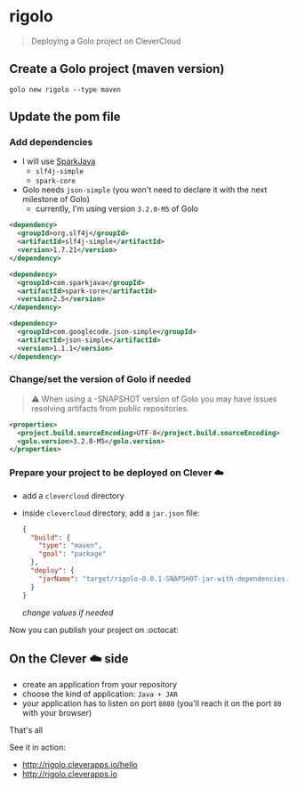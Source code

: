 # rigolo

> Deploying a Golo project on CleverCloud

## Create a Golo project (maven version)

```shell
golo new rigolo --type maven
```

## Update the pom file

### Add dependencies

- I will use [SparkJava](http://sparkjava.com/)
  - `slf4j-simple`
  - `spark-core`
- Golo needs `json-simple` (you won't need to declare it with the next milestone of Golo)
  - currently, I'm using version `3.2.0-M5` of Golo

```xml
<dependency>
  <groupId>org.slf4j</groupId>
  <artifactId>slf4j-simple</artifactId>
  <version>1.7.21</version>
</dependency>

<dependency>
  <groupId>com.sparkjava</groupId>
  <artifactId>spark-core</artifactId>
  <version>2.5</version>
</dependency>

<dependency>
  <groupId>com.googlecode.json-simple</groupId>
  <artifactId>json-simple</artifactId>
  <version>1.1.1</version>
</dependency>
```

### Change/set the version of Golo if needed

> ⚠️ When using a -SNAPSHOT version of Golo you may have issues resolving artifacts from public repositories.

```xml
<properties>
  <project.build.sourceEncoding>UTF-8</project.build.sourceEncoding>
  <golo.version>3.2.0-M5</golo.version>
</properties>
```

### Prepare your project to be deployed on Clever ☁️

- add a `clevercloud` directory
- inside `clevercloud` directory, add a `jar.json` file:

  ```json
  {
    "build": {
      "type": "maven",
      "goal": "package"
    },
    "deploy": {
      "jarName": "target/rigolo-0.0.1-SNAPSHOT-jar-with-dependencies.jar"
    }
  }
  ```
  *change values if needed*

Now you can publish your project on :octocat:

## On the Clever ☁️ side

- create an application from your repository
- choose the kind of application: `Java + JAR`
- your application has to listen on port `8080` (you'll reach it on the port `80` with your browser)

That's all

See it in action:

- http://rigolo.cleverapps.io/hello
- http://rigolo.cleverapps.io
